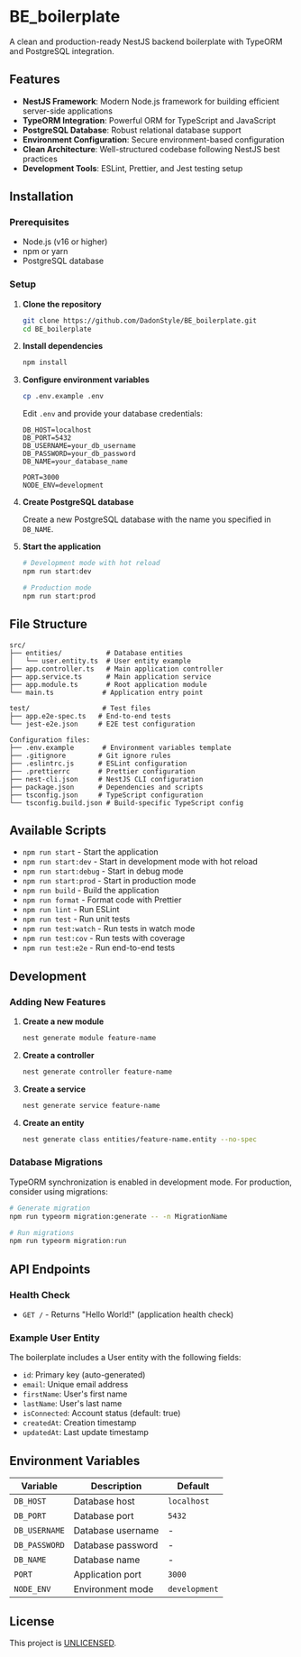 # BE_boilerplate

A clean and production-ready NestJS backend boilerplate with TypeORM and PostgreSQL integration.

## Features

- **NestJS Framework**: Modern Node.js framework for building efficient server-side applications
- **TypeORM Integration**: Powerful ORM for TypeScript and JavaScript
- **PostgreSQL Database**: Robust relational database support
- **Environment Configuration**: Secure environment-based configuration
- **Clean Architecture**: Well-structured codebase following NestJS best practices
- **Development Tools**: ESLint, Prettier, and Jest testing setup

## Installation

### Prerequisites

- Node.js (v16 or higher)
- npm or yarn
- PostgreSQL database

### Setup

1. **Clone the repository**

   ```bash
   git clone https://github.com/DadonStyle/BE_boilerplate.git
   cd BE_boilerplate
   ```

2. **Install dependencies**

   ```bash
   npm install
   ```

3. **Configure environment variables**

   ```bash
   cp .env.example .env
   ```

   Edit `.env` and provide your database credentials:

   ```env
   DB_HOST=localhost
   DB_PORT=5432
   DB_USERNAME=your_db_username
   DB_PASSWORD=your_db_password
   DB_NAME=your_database_name

   PORT=3000
   NODE_ENV=development
   ```

4. **Create PostgreSQL database**

   Create a new PostgreSQL database with the name you specified in `DB_NAME`.

5. **Start the application**

   ```bash
   # Development mode with hot reload
   npm run start:dev

   # Production mode
   npm run start:prod
   ```

## File Structure

```
src/
├── entities/           # Database entities
│   └── user.entity.ts  # User entity example
├── app.controller.ts   # Main application controller
├── app.service.ts      # Main application service
├── app.module.ts       # Root application module
└── main.ts            # Application entry point

test/                  # Test files
├── app.e2e-spec.ts   # End-to-end tests
└── jest-e2e.json     # E2E test configuration

Configuration files:
├── .env.example       # Environment variables template
├── .gitignore        # Git ignore rules
├── .eslintrc.js      # ESLint configuration
├── .prettierrc       # Prettier configuration
├── nest-cli.json     # NestJS CLI configuration
├── package.json      # Dependencies and scripts
├── tsconfig.json     # TypeScript configuration
└── tsconfig.build.json # Build-specific TypeScript config
```

## Available Scripts

- `npm run start` - Start the application
- `npm run start:dev` - Start in development mode with hot reload
- `npm run start:debug` - Start in debug mode
- `npm run start:prod` - Start in production mode
- `npm run build` - Build the application
- `npm run format` - Format code with Prettier
- `npm run lint` - Run ESLint
- `npm run test` - Run unit tests
- `npm run test:watch` - Run tests in watch mode
- `npm run test:cov` - Run tests with coverage
- `npm run test:e2e` - Run end-to-end tests

## Development

### Adding New Features

1. **Create a new module**

   ```bash
   nest generate module feature-name
   ```

2. **Create a controller**

   ```bash
   nest generate controller feature-name
   ```

3. **Create a service**

   ```bash
   nest generate service feature-name
   ```

4. **Create an entity**
   ```bash
   nest generate class entities/feature-name.entity --no-spec
   ```

### Database Migrations

TypeORM synchronization is enabled in development mode. For production, consider using migrations:

```bash
# Generate migration
npm run typeorm migration:generate -- -n MigrationName

# Run migrations
npm run typeorm migration:run
```

## API Endpoints

### Health Check

- `GET /` - Returns "Hello World!" (application health check)

### Example User Entity

The boilerplate includes a User entity with the following fields:

- `id`: Primary key (auto-generated)
- `email`: Unique email address
- `firstName`: User's first name
- `lastName`: User's last name
- `isConnected`: Account status (default: true)
- `createdAt`: Creation timestamp
- `updatedAt`: Last update timestamp

## Environment Variables

| Variable      | Description       | Default       |
| ------------- | ----------------- | ------------- |
| `DB_HOST`     | Database host     | `localhost`   |
| `DB_PORT`     | Database port     | `5432`        |
| `DB_USERNAME` | Database username | -             |
| `DB_PASSWORD` | Database password | -             |
| `DB_NAME`     | Database name     | -             |
| `PORT`        | Application port  | `3000`        |
| `NODE_ENV`    | Environment mode  | `development` |

## License

This project is [UNLICENSED](LICENSE).
